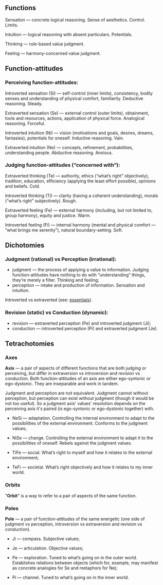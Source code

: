 ## Functions

Sensation — concrete logical reasoning. Sense of aesthetics. Control. Limits.

Intuition — logical reasoning with absent particulars. Potentials.

Thinking — rule-based value judgment.

Feeling — harmony-concerned value judgment.

## Function-attitudes

### Perceiving function-attitudes:

Introverted sensation (Si) — self-control (inner limits), consistency, bodily senses and understanding of physical comfort, familiarity. Deductive reasoning. Steady.

Extraverted sensation (Se) — external control (outer limits), obtainment, tools and resources, actions, application of physical force. Analogical reasoning. Forceful.

Introverted intuition (Ni) — vision (motivations and goals, desires, dreams, fantasies), potentials for oneself. Inductive reasoning. Vain.

Extraverted intuition (Ne) — concepts, refinement, probabilities, understanding people. Abductive reasoning. Anxious.

### Judging function-attitudes (“concerned with”):

Extraverted thinking (Te) — authority, ethics (“what’s right” objectively), tradition, education, efficiency (applying the least effort possible), opinions and beliefs. Cold.

Introverted thinking (Ti) — clarity (having a coherent understanding), morals (“what’s right” subjectively). Rough.

Extraverted feeling (Fe) — external harmony (including, but not limited to, group harmony), equity and justice. Warm.

Introverted feeling (Fi) — internal harmony (mental and physical comfort — “what brings me serenity”), natural boundary-setting. Soft.

## Dichotomies

### Judgment (rational) vs Perception (irrational):

- judgment — the process of applying a value to information. Judging function-attitudes have nothing to do with “understanding” things, they’re merely a filter. Thinking and feeling;
- perception — intake and production of information. Sensation and intuition.
 
Introverted vs extraverted (see: [essentials](https://your-trickster.github.io/essentials)).

### Revision (static) vs Conduction (dynamic):

- revision — extraverted perception (Pe) and introverted judgment (Ji);
- conduction — introverted perception (Pi) and extraverted judgment (Je).

## Tetrachotomies

### Axes

**Axis** — a pair of aspects of different functions that are both judging or perceiving, but differ in extraversion vs introversion and revision vs conduction. Both function-attitudes of an axis are either ego-syntonic or ego-dystonic. They are inseparable and work in tandem.

Judgment and perception are not equivalent. Judgment cannot without perception, but perception can exist without judgment (though it would be not too useful). So a judgment axis' values' resolution depends on the perceiving axis it's paired (is ego-syntonic or ego-dystonic together) with.

- NeSi — adaptation. Controlling the internal environment to adapt to the possibilities of the external environment. Conforms to the judgment values;
- NiSe — change. Controlling the external environment to adapt it to the possibilities of oneself. Rebels against the judgment values.

- TiFe — social. What’s right to myself and how it relates to the external environment;
- TeFi — societal. What’s right objectively and how it relates to my inner world.

### Orbits

"**Orbit**" is a way to refer to a pair of aspects of the same function.

### Poles

**Pole** — a pair of function-attitudes of the same energetic (one side of judgment vs perception, introversion vs extraversion and revision vs conduction).

- Ji — compass. Subjective values;

- Je — articulation. Objective values;

- Pe — exploration. Tuned to what’s going on in the outer world. Establishes relations between objects (which for, example, may manifest as concrete analogies for Se and metaphors for Ne);

- Pi — channel. Tuned to what’s going on in the inner world.
